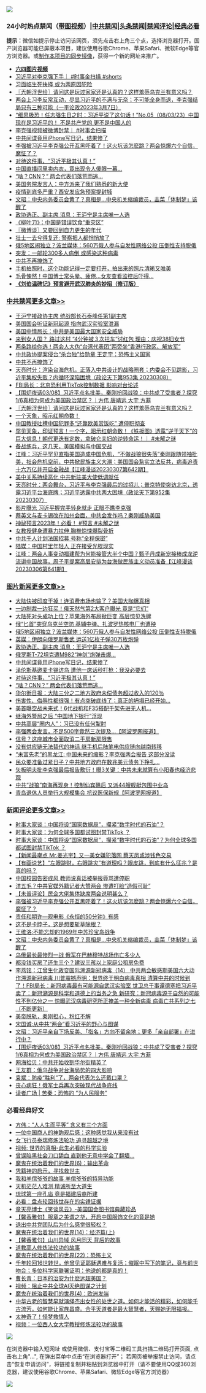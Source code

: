 ![](https://raw.githubusercontent.com/jsvpn/jsproxy/dev/64photo/fqnews-qr.jpg)

<div id="tt">
<h3>24小时热点禁闻（<a href="https://aaa.v2dns.tk/?QAjUl=BgRp5UNKRn&T5Vk=fPVH&Q59Ab=WxGE" target="_blank">带图视频</a>）|<a href="#%E4%B8%AD%E5%85%B1%E7%A6%81%E9%97%BB%E6%9B%B4%E5%A4%9A%E6%96%87%E7%AB%A0">中共禁闻</a>|<a href="#%E5%9B%BE%E7%89%87%E6%96%B0%E9%97%BB%E6%9B%B4%E5%A4%9A%E6%96%87%E7%AB%A0">头条禁闻</a>|<a href="#%E6%96%B0%E9%97%BB%E8%AF%84%E8%AE%BA%E6%9B%B4%E5%A4%9A%E6%96%87%E7%AB%A0">禁闻评论|<a href="#%E5%BF%85%E7%9C%8B%E7%BB%8F%E5%85%B8%E5%A5%BD%E6%96%87">经典必看</a></h3>
<div><b>提示：</b>微信如提示停止访问该网页，须先点击右上角三个点，选择浏览器打开。国产浏览器可能已屏蔽本项目，建议使用谷歌Chrome、苹果Safari、微软Edge等官方浏览器。或<a href="%E5%88%B6%E4%BD%9Cgit%E7%A6%81%E9%97%BB%E9%95%9C%E5%83%8F.md">制作本项目的同步镜像</a>，获得一个新的网址来推广。</div>
<ul>
<li><b><a href="http://d2.v2rss.gq/64.mp4" target="_blank">六四图片视频</a></b></li>
<li><a href="/sohnews/20230309/1857652.md">习近平对李克强下手｜ #时事金扫描 #shorts</a></li>
<li><a href="/baitai/20230309/1857665.md">习面临生死抉择 或为两原因犯险</a></li>
<li><a href="/cbnews/20230309/1857688.md">〖兲朝浮世绘〗请问这是玩过家家还是认真的？这样羞辱乌克兰有意义吗？</a></li>
<li><a href="/sohnews/20230309/1857505.md">两会上习李反常互动，尽显习近平的不满与无奈；不可能全身而退，李克强结局只有三种可能（一平论政2023年3月7日）</a></li>
<li><a href="/sohnews/20230309/1857642.md">“细思极恐！任志强生日之时：习近平说了这句话！”No.05（08/03/23）中国现在是习近平的！ 不是共产党的 更不是中国人的</a></li>
<li><a href="/sohnews/20230309/1857653.md">李克强视频被微博封禁｜ #时事金扫描</a></li>
<li><a href="/topimagenews/20230309/1857770.md">中共间谍竟用iPhone写日记，结果惨了</a></li>
<li><a href="/comments/20230309/1857853.md">李强被习近平李克强公开互黑吓着了！这火坑该怎麽跳？两会惊爆六个自信，魔怔了？</a></li>
<li><a href="/topimagenews/20230309/1857698.md">对待这件事，“习近平极其认真！”</a></li>
<li><a href="/cnnews/20230309/1857761.md">中国直播间里卖内衣，竟出现令人傻眼一幕…</a></li>
<li><a href="/topimagenews/20230309/1857697.md">“啥？CNN？” 两会代表们落荒而逃…</a></li>
<li><a href="/cnnews/20230309/1857736.md">美国务院发言人：中方派来了我们熟悉的新大使</a></li>
<li><a href="/baitai/20230309/1857911.md">疫情到底多严重？西安发应急预案提封城</a></li>
<li><a href="/comments/20230309/1857831.md">文昭：中央内务委员会黄了？真相是...中央机关缩编裁员，韭菜「体制梦」该醒了</a></li>
<li><a href="/topimagenews/20230309/1857870.md">政协选正、副主席 消息：王沪宁是主席唯一人选</a></li>
<li><a href="/baitai/20230309/1857629.md">《柳叶刀》：中国是错误饮食“重灾区”</a></li>
<li><a href="/ssgc/20230309/1857789.md">〖微博谈〗又要回到自力更生的年代</a></li>
<li><a href="/baitai/20230309/1857692.md">壮士一去兮得复还: 警察把人都悄悄放了</a></li>
<li><a href="/topimagenews/20230309/1857912.md">俄5地区闹独立？波兰媒体：560万俄人参与自发性网络公投 压倒性支持脱俄</a></li>
<li><a href="/cnnews/20230309/1857708.md">突发：一邮轮300多人病倒 或感染这种病毒</a></li>
<li><a href="/cbnews/20230309/1857838.md">中共不再掩饰了</a></li>
<li><a href="/lifebaike/20230309/1857892.md">手机拍照时，这个功能记得一定要打开，拍出来的照片清晰又唯美</a></li>
<li><a href="/worldnews/20230309/1857833.md">毛骨悚然！中国博士常头晕、疲倦…女友查看监控后吓得…</a></li>
<li><b><a href="/comments/20200207/1272816.md" target="_blank">《刘伯温碑记》预言避开武汉肺炎的妙招（修订版）</a></b></li>
</ul>
</div>

<div class="catlist">
<h3><a href="/cbnews/" target="_blank">中共禁闻</a><span><a href="/cbnews/" target="_blank" rel="nofollow">更多文章>></a></span></h3>
<ul>
<li><a href="/cbnews/20230309/1858014.md" target="_blank">王沪宁接政协主席 统战部长石泰峰任第1副主席</a></li>
<li><a href="/cbnews/20230309/1858000.md" target="_blank">美国国会听证新冠起源 指向武汉实验室泄漏</a></li>
<li><a href="/cbnews/20230309/1857962.md" target="_blank">美国中情局长：中共是美国最大国家安全威胁</a></li>
<li><a href="/cbnews/20230309/1857961.md" target="_blank">来到女人国？ 路过这村 “4分钟被３次拦车”讨红包 理由：庆祝38妇女节</a></li>
<li><a href="/cbnews/20230309/1857926.md" target="_blank">两条路给你选！两会人大伪“台湾代表团”两旁坐“香港行政区、解放军”</a></li>
<li><a href="/cbnews/20230309/1857876.md" target="_blank">中共政协提案侵台“杀台独”给勋章 王定宇：恐怖主义国家</a></li>
<li><a href="/cbnews/20230309/1857838.md" target="_blank">中共不再掩饰了</a></li>
<li><a href="/cbnews/20230309/1857795.md" target="_blank">天亮时分：渲染台海危机，正落入中共设计的战略圈套；内委会不见踪影，习近平集权失败？内循环深陷困境（政论天下第953集 20230308）</a></li>
<li><a href="/cbnews/20230309/1857728.md" target="_blank">FBI局长：北京恐利用TikTok控制数据 影响对台论述</a></li>
<li><a href="/comments/20230309/1857724.md" target="_blank">【围炉夜话03/08】习近平点名批美，秦刚扮回战狼：中共成了受害者？探究1/6真相为何成为美国政治禁区？｜方伟 唐靖远 大宇 方菲</a></li>
<li><a href="/cbnews/20230309/1857688.md" target="_blank">〖兲朝浮世绘〗请问这是玩过家家还是认真的？这样羞辱乌克兰有意义吗？</a></li>
<li><a href="/comments/20230308/1857543.md" target="_blank">一个天象，昭示红朝命数！</a></li>
<li><a href="/cbnews/20230308/1857541.md" target="_blank">中国教授吐槽中国犯罪多“还靠欧美赏饭吃” 遭停职彻查</a></li>
<li><a href="/comments/20230308/1857534.md" target="_blank">罕见天象，印证预言！一个字，昭示红朝命数！《铁板图》透露“逆于天下”的巨大信息！朝代更迭有定数，拿破仑夫妇的逆转命运！｜ #未解之谜</a></li>
<li><a href="/cbnews/20230308/1857499.md" target="_blank">备战练兵，这几天，美国模拟与中国交战</a></li>
<li><a href="/cbnews/20230308/1857408.md" target="_blank">江峰：习近平罕见直指美国造成中国危机，“不做战狼很失落”秦刚跟随领袖批美，社会危机空前，中共掀民族主义大潮；美国国会紮实立法反共，病毒追责十六万亿并开启金融战【江峰漫谈20230307第642期】</a></li>
<li><a href="/cbnews/20230308/1857356.md" target="_blank">美中关系持续恶化 中共新驻美大使低调就任</a></li>
<li><a href="/cbnews/20230308/1857345.md" target="_blank">天亮时分：两会舞台，习近平与李克强最后的过招儿；普京特使突访北京，透露习近平台海底牌；习近平透露中共两大困境（政论天下第952集 20230307）</a></li>
<li><a href="/cbnews/20230308/1857331.md" target="_blank">影片曝光 习近平握完手转身就走 正眼不瞧李克强</a></li>
<li><a href="/comments/20230308/1857297.md" target="_blank">蔡英文与麦卡锡改在加州会面，中共会发作吗？秦刚威胁美国</a></li>
<li><a href="/comments/20230308/1857272.md" target="_blank">神祕预言2023年！必看！ #预言 #未解之谜</a></li>
<li><a href="/cbnews/20230308/1857219.md" target="_blank">女教授健身遭暴力拉伸 胸椎惊悚爆裂骨折</a></li>
<li><a href="/cbnews/20230307/1857142.md" target="_blank">中共千人计划法国招募 号称“全程保密”</a></li>
<li><a href="/cbnews/20230307/1857002.md" target="_blank">陆媒：中国村里年轻人 正在接受光棍现实</a></li>
<li><a href="/cbnews/20230307/1856986.md" target="_blank">江峰：两会人事变动福建帮为何能接管大半个中国？甄子丹成新宠接棒成龙逆流讲中国故事，周子平提案高层安排为台海做民族主义动员准备【江峰漫谈20230306第641期】</a></li>

</ul>
</div>
<div class="catlist">
<h3><a href="/topimagenews/" target="_blank">图片新闻</a><span><a href="/topimagenews/" target="_blank" rel="nofollow">更多文章>></a></span></h3>
<ul>
<li><a href="/topimagenews/20230309/1857989.md" target="_blank">大陆快被印度干掉！连消费市场也输了？美国大咖爆真相</a></li>
<li><a href="/topimagenews/20230309/1857988.md" target="_blank">一边制裁一边狂买！俄天然气第2大客户曝光 竟是“它们”</a></li>
<li><a href="/topimagenews/20230309/1857987.md" target="_blank">大陆死对头成功上位？苹果海外布局掀巨变 高层惊见洗牌</a></li>
<li><a href="/topimagenews/20230309/1857918.md" target="_blank">俄“匕首”突穿乌克兰空防 基辅中弹、扎波罗热核电厂也遭殃</a></li>
<li><a href="/topimagenews/20230309/1857912.md" target="_blank">俄5地区闹独立？波兰媒体：560万俄人参与自发性网络公投 压倒性支持脱俄</a></li>
<li><a href="/topimagenews/20230309/1857905.md" target="_blank">英媒：伊朗向俄罗斯售武 运送1亿枚子弹30万枚炮弹</a></li>
<li><a href="/topimagenews/20230309/1857870.md" target="_blank">政协选正、副主席 消息：王沪宁是主席唯一人选</a></li>
<li><a href="/topimagenews/20230309/1857810.md" target="_blank">俄罗斯T-72坦克遭M982“神剑”炮弹击爆…</a></li>
<li><a href="/topimagenews/20230309/1857770.md" target="_blank">中共间谍竟用iPhone写日记，结果惨了</a></li>
<li><a href="/topimagenews/20230309/1857769.md" target="_blank">泽伦斯基邀麦卡锡访乌 遭他一席话秒打枪：我没必要去</a></li>
<li><a href="/topimagenews/20230309/1857698.md" target="_blank">对待这件事，“习近平极其认真！”</a></li>
<li><a href="/topimagenews/20230309/1857697.md" target="_blank">“啥？CNN？” 两会代表们落荒而逃…</a></li>
<li><a href="/topimagenews/20230308/1857571.md" target="_blank">华尔街日报：大陆三分之二地方政府未偿债务超过收入的120％</a></li>
<li><a href="/topimagenews/20230308/1857519.md" target="_blank">伤害性、侮辱性都很强！有点突破底线了；真正的坍塌已经开始…</a></li>
<li><a href="/topimagenews/20230308/1857433.md" target="_blank">美首曝空战未来式！6代战机和F35搭配千架先进无人机…</a></li>
<li><a href="/topimagenews/20230308/1857431.md" target="_blank">继海外警局之后 “中国地下银行”浮现</a></li>
<li><a href="/topimagenews/20230308/1857430.md" target="_blank">中共高层“圈内人”：习已没有任何掣肘</a></li>
<li><a href="/topimagenews/20230308/1857418.md" target="_blank">李强两会发言，不足500字竟然三次提及&#8230;【阿波罗网报道】</a></li>
<li><a href="/topimagenews/20230308/1857409.md" target="_blank">信号？这座城市全面取消二手房新房限售</a></li>
<li><a href="/topimagenews/20230308/1857150.md" target="_blank">没有供应链无法替代的神话 继手机后陆笔电供应链向越南转移</a></li>
<li><a href="/topimagenews/20230307/1857084.md" target="_blank">“未富先老”的黑龙江: 中国未来的缩影？李克强两会报告 这部分没读</a></li>
<li><a href="/topimagenews/20230307/1857067.md" target="_blank">民众要准备过紧日子？中共地方政府在数兆美元债务下挣扎…</a></li>
<li><a href="/topimagenews/20230307/1857056.md" target="_blank">矢板明夫批李克强最后报告敷衍！曝3关键：中共未来就算有小阳春也经济悲观</a></li>
<li><a href="/topimagenews/20230307/1857055.md" target="_blank">中共“战狼”南海再现身！控制仙宾礁后 又派44艘舰艇包围中业岛</a></li>
<li><a href="/topimagenews/20230307/1857025.md" target="_blank">青岛退休人员举行大规模集会 抗议医保新规【阿波罗网报道】</a></li>

</ul>
</div>
<div class="catlist">
<h3><a href="/comments/" target="_blank">新闻评论</a><span><a href="/comments/" target="_blank" rel="nofollow">更多文章>></a></span></h3>
<ul>
<li><a href="/comments/20230309/1858011.md" target="_blank">时事大家谈：中国将设“国家数据局”，攥紧“数字时代的石油”？</a></li>
<li><a href="/comments/20230309/1858010.md" target="_blank">时事大家谈：为何全球多国都试图封禁TikTok ？</a></li>
<li><a href="/comments/20230309/1857998.md" target="_blank">时事大家谈：中国将设“国家数据局”，攥紧“数字时代的石油”？为何全球多国都试图封禁TikTok ？</a></li>
<li><a href="/comments/20230309/1857970.md" target="_blank">【新闻最嘲点 Mr.姜光宇】又一美女嫌犯落网 蔡天凤或涉钱色交易</a></li>
<li><a href="/comments/20230309/1857969.md" target="_blank">【有画说艺】“左眼跳财，右眼跳灾”有道理吗？眼皮跳，到底有什么征兆？是真的吗？</a></li>
<li><a href="/comments/20230309/1857968.md" target="_blank">中国校园告密成风 教师说真话被举报辱骂遭停职</a></li>
<li><a href="/comments/20230309/1857967.md" target="_blank">洋五毛？中共官媒外籍记者大赞两会 惨遭打脸“造假可耻”</a></li>
<li><a href="/comments/20230309/1857953.md" target="_blank">【未普评论】民企大佬集体缺席两会说明甚么？</a></li>
<li><a href="/comments/20230309/1857853.md" target="_blank">李强被习近平李克强公开互黑吓着了！这火坑该怎麽跳？两会惊爆六个自信，魔怔了？</a></li>
<li><a href="/comments/20230309/1857841.md" target="_blank">责任和期许&#8212;观电影《永恒的50分钟》有感</a></li>
<li><a href="/comments/20230309/1857840.md" target="_blank">这不是卡脖子，这是想要斩草除根？</a></li>
<li><a href="/comments/20230309/1857839.md" target="_blank">王维洛:不能忘却的1969年中苏珍宝岛战争</a></li>
<li><a href="/comments/20230309/1857831.md" target="_blank">文昭：中央内务委员会黄了？真相是&#8230;中央机关缩编裁员，韭菜「体制梦」该醒了</a></li>
<li><a href="/comments/20230309/1857825.md" target="_blank">乌俄最长最惨烈一战 俄军在巴赫穆特战场伤亡多少人</a></li>
<li><a href="/comments/20230309/1857813.md" target="_blank">都没钱买房了还生三个？建议三孩以上家庭公租房免费</a></li>
<li><a href="/comments/20230309/1857791.md" target="_blank">李燕铭：江曾生化政变国际溯源新冠病毒（14） 中共两会敏感期美国六大动作溯源新冠病毒 川普震撼声明：世界终于明白病毒真相 清算中共的时候到了！FBI局长：新冠病毒最有可能源自武汉实验室 世卫总干事谭德塞把习近平卖了：新冠溯源是科学和道德上的当务之急 新研究：新冠病毒源于自然的可能性不到亿分之一 惊曝武汉病毒研究所正掩盖一种全新病毒 病毒亡共系列之七（不断更新）</a></li>
<li><a href="/comments/20230309/1857766.md" target="_blank">美帝脱轨，秦刚担心，粉红不解</a></li>
<li><a href="/comments/20230309/1857752.md" target="_blank">宋国诚:从中共“两会”看习近平的野心与图谋</a></li>
<li><a href="/comments/20230309/1857726.md" target="_blank">文昭：习近平亲自下场反美、「指名」方向不留余地；更多「亲自部署」在进行中？</a></li>
<li><a href="/comments/20230309/1857724.md" target="_blank">【围炉夜话03/08】习近平点名批美，秦刚扮回战狼：中共成了受害者？探究1/6真相为何成为美国政治禁区？｜方伟 唐靖远 大宇 方菲</a></li>
<li><a href="/comments/20230309/1857701.md" target="_blank">网海拾贝：中共开始收割华尔街精英了</a></li>
<li><a href="/comments/20230309/1857700.md" target="_blank">王友群：俄乌战争对台海局势的四大影响</a></li>
<li><a href="/comments/20230309/1857699.md" target="_blank">袁斌：防疫“胜利”了，两会代表怎么还戴口罩？</a></li>
<li><a href="/comments/20230309/1857654.md" target="_blank">丧心病狂！俄军士兵再次突破现代战争底线</a></li>
<li><a href="/comments/20230309/1857648.md" target="_blank">读者广场 | 苦秦：恐怖的 “为人民服务”</a></li>

</ul>
</div>

<div class="catlist">
<h3>必看经典好文</h3>
<ul>
<li><a href="/comments/20200720/1363377.md" target="_blank">方伟：“人人生而平等” 含义有三个方面</a></li>
<li><a href="/comments/20230301/1854831.md" target="_blank">一位中国商人的神韵观后感：这种感觉我从来没有过</a></li>
<li><a href="/topimagenews/20210720/1544658.md" target="_blank">女飞行员泰瑞修炼法轮功 追寻超越之境</a></li>
<li><a href="/aomi/supernatural/20150313/374665.md" target="_blank">视频: 世界的真相-此生必看的科学实验</a></li>
<li><a href="/topimagenews/20200928/1404412.md" target="_blank">曾误陷黑社会刀口舔血 直到他无意中学会了翻墙&#8230;</a></li>
<li><a href="/topimagenews/20180524/947358.md" target="_blank">魔鬼在统治着我们的世界(6)：输出革命</a></li>
<li><a href="/tculture/xiulian/20150708/421752.md" target="_blank">凭籍神的启示，寻找救世主</a></li>
<li><a href="/tculture/20200917/1398046.md" target="_blank">我和羊倌爷爷的故事 羊倌爷爷的特异功能</a></li>
<li><a href="/comments/20210302/1496716.md" target="_blank">天机茫茫人难测 精诚所至大道生</a></li>
<li><a href="/bannedvideo/20220418/1720873.md" target="_blank">琉球第一座孔庙 竟是福建后裔所建</a></li>
<li><a href="/comments/20211129/1658340.md" target="_blank">必看：盘点轮回转世存在的实锤证据</a></li>
<li><a href="/comments/20220925/1789151.md" target="_blank">章天亮博士《笑谈风云》-美国国会图书馆典藏珍品</a></li>
<li><a href="/bannedvideo/20201203/1441331.md" target="_blank">【馨香雅句】服章之美谓之华，开启中国服饰文化的竟是她</a></li>
<li><a href="/comments/20220806/1768236.md" target="_blank">退出中共党团队后为什么感觉很轻松？</a></li>
<li><a href="/topimagenews/20180605/953415.md" target="_blank">魔鬼在统治着我们的世界(14)：经济篇(上)</a></li>
<li><a href="/bannedvideo/20210301/1495768.md" target="_blank">【馨香雅句】山川异域 风月同天 背后的故事</a></li>
<li><a href="/comments/20200805/1375080.md" target="_blank">道教高人修炼法轮功的故事</a></li>
<li><a href="/comments/20180804/981524.md" target="_blank">魔鬼在统治着我们的世界(22)：恐怖主义</a></li>
<li><a href="/comments/20210827/1614424.md" target="_blank">千年轮回16世转世，他曾见证耶稣遇难与复活；催眠中写下的笔记，竟与前世吻合；多位科学家联署证明：他说的都是真的！</a></li>
<li><a href="/taiwannews/20221015/1797413.md" target="_blank">曹长青：日本的治安为什麽远超美国？</a></li>
<li><a href="/comments/20201221/1451945.md" target="_blank">视频：阻止中共全球AI灭绝图谋之计划</a></li>
<li><a href="/topimagenews/20180522/946266.md" target="_blank">魔鬼在统治着我们的世界(4)：欧洲发端</a></li>
<li><a href="/comments/20210420/1529876.md" target="_blank">中华古老的智慧早就演绎杰出女性的处世之道。如何才能活的精彩，如何能千古流芳，如何能让家族昌盛。合乎天道者是最大智慧者，天赐她无限福报。</a></li>
<li><a href="/ccpdope/20200907/1392129.md" target="_blank">太神奇了！怪梦救情人</a></li>
<li><a href="/comments/20220529/1739017.md" target="_blank">视频：一位西人女大学教授修炼法轮功的故事</a></li>

</ul>
</div>

![](https://raw.githubusercontent.com/jsvpn/jsproxy/dev/64photo/fqnews-qr.jpg)

在浏览器中输入短网址 或使用微信、支付宝等二维码工具扫描二维码打开页面, 点击右上角"...", 在弹出菜单中点击“在浏览器打开”； 若网页被举报禁止访问，请点击“恢复申请访问”，将链接复制并粘贴到浏览器中打开（请不要使用QQ或360浏览器，建议使用谷歌Chrome、苹果Safari、微软Edge等官方浏览器）

![](https://raw.githubusercontent.com/jsvpn/jsproxy/dev/64photo/wx.jpg)